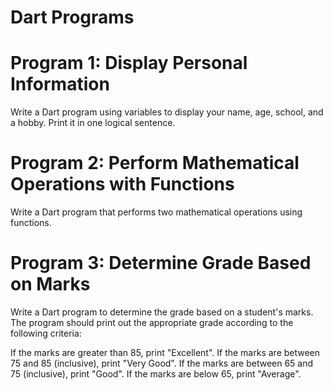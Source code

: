 # Dart Programs
<h1><b>Program 1: Display Personal Information</b></h1>
Write a Dart program using variables to display your name, age, school, and a hobby. Print it in one logical sentence.

<h1><b>Program 2: Perform Mathematical Operations with Functions</b></h1>
Write a Dart program that performs two mathematical operations using functions.

<h1><b>Program 3: Determine Grade Based on Marks</b></h1>
Write a Dart program to determine the grade based on a student's marks. The program should print out the appropriate grade according to the following criteria:

If the marks are greater than 85, print "Excellent".
If the marks are between 75 and 85 (inclusive), print "Very Good".
If the marks are between 65 and 75 (inclusive), print "Good".
If the marks are below 65, print "Average".